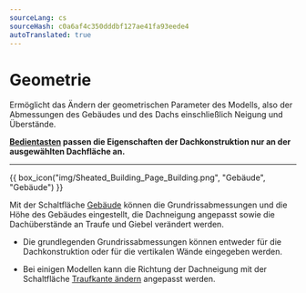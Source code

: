 ```yaml
---
sourceLang: cs
sourceHash: c0a6af4c350dddbf127ae41fa93eede4
autoTranslated: true
---
```


# Geometrie

  <p>
    Ermöglicht das Ändern der geometrischen Parameter des Modells, also der Abmessungen des Gebäudes und des Dachs einschließlich Neigung und Überstände.
  </p>

  <p>
    <b><u>Bedientasten</u> passen die Eigenschaften der Dachkonstruktion nur an der ausgewählten Dachfläche an.</b>
  </p>

  <hr class="main">

  {{ box_icon("img/Sheated_Building_Page_Building.png", "Gebäude", "Gebäude") }}

  <p>
    Mit der Schaltfläche <u>Gebäude</u> können die Grundrissabmessungen und die Höhe des Gebäudes eingestellt, die Dachneigung angepasst sowie die Dachüberstände an Traufe und Giebel verändert werden.
  </p>

  <ul>
    <li><p>Die grundlegenden Grundrissabmessungen können entweder für die Dachkonstruktion oder für die vertikalen Wände eingegeben werden.</p></li>
    <li><p>Bei einigen Modellen kann die Richtung der Dachneigung mit der Schaltfläche <u>Traufkante ändern</u> angepasst werden.</p></li>
  </ul>

  <!--{{ box_icon("img/RoofSketchIcon64x64.png", "Dach", "Dach") }}

  <p>
    Die Schaltfläche <u>Dach</u> ermöglicht die Einstellung des Dachaufbaus. Die Art der Dachdeckung und die Maße der Sekundärdachkonstruktion können über die Schaltfläche <u>Beplankung</u> geändert werden.
  </p>

  <hr class="main">

<hr class="main">

{{ box_icon("img/PvgisIcon64x64.png", "Leistung", "Leistung") }}

<p>
Ermöglicht die Auswertung der potenziellen Solarstrahlungsleistung auf den einzelnen Dachflächen.
</p>

<p>
...Die Funktionalität der Schaltfläche <u>Leistung</u> wird für eine zukünftige Version des Programms vorbereitet...
</p>

<hr class="main">
  {{ box_icon("img/DimensionLinearIcon64x64.png", "Anmerkung", "Anmerkung") }}

  <p>
    Mit der Schaltfläche <u>Anmerkung</u> können beliebige Grundrissbemaßungen zum Modell hinzugefügt werden.
  </p>

  <hr class="main">

  {{ box_icon("img/TapeMeasureIcon64x64.png", "Messen", "Messen") }}

  <p>
    Mit der Schaltfläche <u>Messen</u> können die Abmessungen des Modells überprüft werden.
  </p>

  <hr class="main">

<!-- product: HiStruct Roofs -->